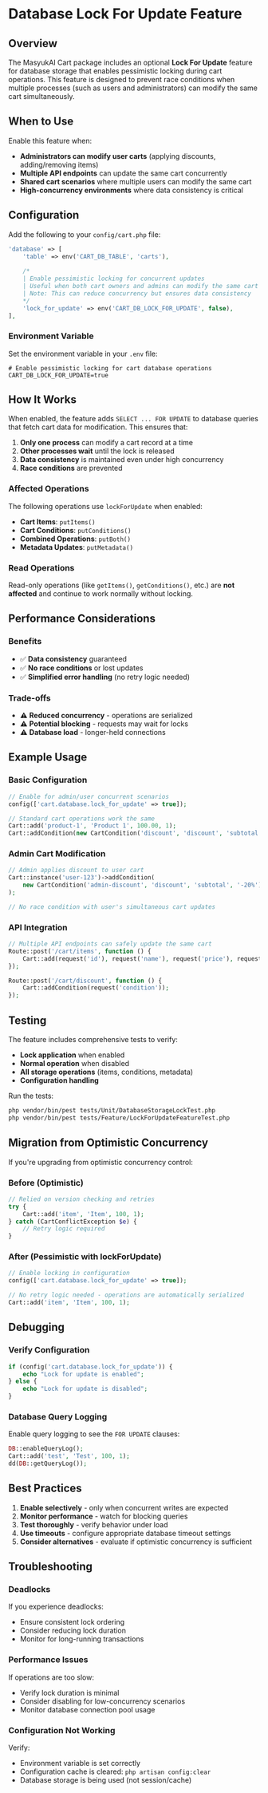# Database Lock For Update Feature

## Overview

The MasyukAI Cart package includes an optional **Lock For Update** feature for database storage that enables pessimistic locking during cart operations. This feature is designed to prevent race conditions when multiple processes (such as users and administrators) can modify the same cart simultaneously.

## When to Use

Enable this feature when:

- **Administrators can modify user carts** (applying discounts, adding/removing items)
- **Multiple API endpoints** can update the same cart concurrently
- **Shared cart scenarios** where multiple users can modify the same cart
- **High-concurrency environments** where data consistency is critical

## Configuration

Add the following to your `config/cart.php` file:

```php
'database' => [
    'table' => env('CART_DB_TABLE', 'carts'),
    
    /*
    | Enable pessimistic locking for concurrent updates
    | Useful when both cart owners and admins can modify the same cart
    | Note: This can reduce concurrency but ensures data consistency
    */
    'lock_for_update' => env('CART_DB_LOCK_FOR_UPDATE', false),
],
```

### Environment Variable

Set the environment variable in your `.env` file:

```env
# Enable pessimistic locking for cart database operations
CART_DB_LOCK_FOR_UPDATE=true
```

## How It Works

When enabled, the feature adds `SELECT ... FOR UPDATE` to database queries that fetch cart data for modification. This ensures that:

1. **Only one process** can modify a cart record at a time
2. **Other processes wait** until the lock is released
3. **Data consistency** is maintained even under high concurrency
4. **Race conditions** are prevented

### Affected Operations

The following operations use `lockForUpdate` when enabled:

- **Cart Items**: `putItems()`
- **Cart Conditions**: `putConditions()`
- **Combined Operations**: `putBoth()`
- **Metadata Updates**: `putMetadata()`

### Read Operations

Read-only operations (like `getItems()`, `getConditions()`, etc.) are **not affected** and continue to work normally without locking.

## Performance Considerations

### Benefits
- ✅ **Data consistency** guaranteed
- ✅ **No race conditions** or lost updates
- ✅ **Simplified error handling** (no retry logic needed)

### Trade-offs
- ⚠️ **Reduced concurrency** - operations are serialized
- ⚠️ **Potential blocking** - requests may wait for locks
- ⚠️ **Database load** - longer-held connections

## Example Usage

### Basic Configuration

```php
// Enable for admin/user concurrent scenarios
config(['cart.database.lock_for_update' => true]);

// Standard cart operations work the same
Cart::add('product-1', 'Product 1', 100.00, 1);
Cart::addCondition(new CartCondition('discount', 'discount', 'subtotal', '-10%'));
```

### Admin Cart Modification

```php
// Admin applies discount to user cart
Cart::instance('user-123')->addCondition(
    new CartCondition('admin-discount', 'discount', 'subtotal', '-20%')
);

// No race condition with user's simultaneous cart updates
```

### API Integration

```php
// Multiple API endpoints can safely update the same cart
Route::post('/cart/items', function () {
    Cart::add(request('id'), request('name'), request('price'), request('quantity'));
});

Route::post('/cart/discount', function () {
    Cart::addCondition(request('condition'));
});
```

## Testing

The feature includes comprehensive tests to verify:

- **Lock application** when enabled
- **Normal operation** when disabled
- **All storage operations** (items, conditions, metadata)
- **Configuration handling**

Run the tests:

```bash
php vendor/bin/pest tests/Unit/DatabaseStorageLockTest.php
php vendor/bin/pest tests/Feature/LockForUpdateFeatureTest.php
```

## Migration from Optimistic Concurrency

If you're upgrading from optimistic concurrency control:

### Before (Optimistic)
```php
// Relied on version checking and retries
try {
    Cart::add('item', 'Item', 100, 1);
} catch (CartConflictException $e) {
    // Retry logic required
}
```

### After (Pessimistic with lockForUpdate)
```php
// Enable locking in configuration
config(['cart.database.lock_for_update' => true]);

// No retry logic needed - operations are automatically serialized
Cart::add('item', 'Item', 100, 1);
```

## Debugging

### Verify Configuration
```php
if (config('cart.database.lock_for_update')) {
    echo "Lock for update is enabled";
} else {
    echo "Lock for update is disabled";
}
```

### Database Query Logging
Enable query logging to see the `FOR UPDATE` clauses:

```php
DB::enableQueryLog();
Cart::add('test', 'Test', 100, 1);
dd(DB::getQueryLog());
```

## Best Practices

1. **Enable selectively** - only when concurrent writes are expected
2. **Monitor performance** - watch for blocking queries
3. **Test thoroughly** - verify behavior under load
4. **Use timeouts** - configure appropriate database timeout settings
5. **Consider alternatives** - evaluate if optimistic concurrency is sufficient

## Troubleshooting

### Deadlocks
If you experience deadlocks:
- Ensure consistent lock ordering
- Consider reducing lock duration
- Monitor for long-running transactions

### Performance Issues
If operations are too slow:
- Verify lock duration is minimal
- Consider disabling for low-concurrency scenarios
- Monitor database connection pool usage

### Configuration Not Working
Verify:
- Environment variable is set correctly
- Configuration cache is cleared: `php artisan config:clear`
- Database storage is being used (not session/cache)
